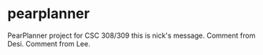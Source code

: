 # pearplanner
PearPlanner project for CSC 308/309
this is nick's message.
Comment from Desi.
Comment from Lee.
